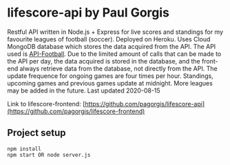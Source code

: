 # lifescore-api by Paul Gorgis

Restful API written in Node.js + Express for live scores and standings for my favourite leagues of football (soccer). Deployed on Heroku. Uses Cloud MongoDB database which stores the data acquired from the API. The API used is [API-Football](https://www.api-football.com/). Due to the limited amount of calls that can be made to the API per day, the data acquired is stored in the database, and the front-end always retrieve data from the database, not directly from the API. The update frequence for ongoing games are four times per hour. Standings, upcoming games and previous games update at midnight. More leagues may be added in the future. Last updated 2020-08-15

Link to lifescore-frontend: [https://github.com/pagorgis/lifescore-api](https://github.com/pagorgis/lifescore-frontend)

## Project setup
```
npm install
npm start OR node server.js
```
